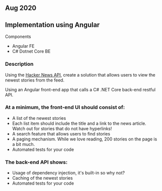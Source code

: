 ## Aug 2020

## Implementation using Angular

Components

- Angular FE
- C# Dotnet Core BE

### Description

Using the [Hacker News API](https://github.com/HackerNews/API), create a solution that allows users to view the newest stories from the feed.

Using an Angular front-end app that calls a C# .NET Core back-end restful API.

### At a minimum, the front-end UI should consist of:

- A list of the newest stories
- Each list item should include the title and a link to the news article. Watch out for stories that do not have hyperlinks!
- A search feature that allows users to find stories
- A paging mechanism. While we love reading, 200 stories on the page is a bit much.
- Automated tests for your code

### The back-end API shows:

- Usage of dependency injection, it's built-in so why not?
- Caching of the newest stories
- Automated tests for your code
